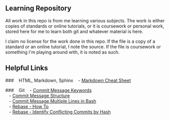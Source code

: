 ## Learning Repository
All work in this repo is from me learning various subjects. The work is either copies of standards or online tutorials, or it is coursework or personal work, stored here for me to learn both git and whatever material is here.

I claim no license for the work done in this repo. If the file is a copy of a standard or an online tutorial, I note the source. If the file is coursework or something I'm playing around with, it is noted as such.


## Helpful Links
###&nbsp;&nbsp;&nbsp; HTML, Markdown, Sphinx
&nbsp;&nbsp;&nbsp;- [Markdown Cheat Sheet](https://github.com/adam-p/markdown-here/wiki/Markdown-Cheatsheet)  

###&nbsp;&nbsp;&nbsp; Git
&nbsp;&nbsp;&nbsp;- [Commit Message Keywords](https://github.com/joelparkerhenderson/git_commit_message)  
&nbsp;&nbsp;&nbsp;- [Commit Message Structure](https://github.com/torvalds/subsurface-for-dirk/blob/0f58510ce0244513521296b75281fcc32f72a931/README#L92-L119)  
&nbsp;&nbsp;&nbsp;- [Commit Message Multiple Lines in Bash](https://stackoverflow.com/questions/5064563/add-line-break-to-git-commit-m-from-the-command-line?utm_medium=organic&utm_source=google_rich_qa&utm_campaign=google_rich_qa)  
   - [Rebase - How To](https://github.com/edx/edx-platform/wiki/How-to-Rebase-a-Pull-Request)  
&nbsp;&nbsp;&nbsp;- [Rebase - Identify Conflicting Commits by Hash](https://stackoverflow.com/questions/2118364/how-to-identify-conflicting-commits-by-hash-during-git-rebase?utm_medium=organic&utm_source=google_rich_qa&utm_campaign=google_rich_qa)  